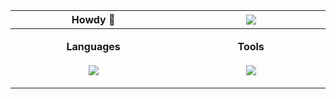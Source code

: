 <!-- prettier-ignore. extra Lanyard code if wanted: &waveColor=7289DA&waveSpotifyColor=7289DA -->
 <table>
  <thead>
   <tr>
      <th width="500px">
       <b>Howdy 👋</b>
    </th>
      <th width="500px">
       <img src="https://lanyard.kyrie25.me/api/217414221728710656?hideStatus=true&bg=0D1117&gradient=38ef7d-11998e-38ef7d&imgStyle=square" />
    </th>
    </tr> 
  </thead> 
  <tbody>
  <tr width="600px">
<td width="500px">
  <p align="center">
 <b>Languages</b>
   <br>
   <br>
      <img src="https://skillicons.dev/icons?i=bash,nodejs,java,lua,python,js,html,css&theme=dark&perline=6"/>
  </a>
</p>
</td>
<td width="500px">
 <p align="center">
  <b>Tools</b>
   <br>
   <br>
      <img src="https://skillicons.dev/icons?i=linux,vscode,github,replit,stackoverflow,jenkins,atom,discord,mongodb&theme=dark&perline=6" />
  </a>
</p>
</td>
</tr>

  </tbody>
</table>
